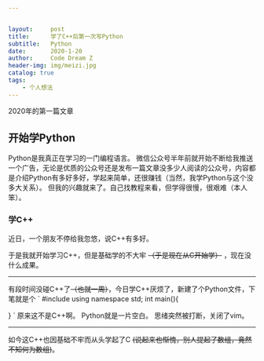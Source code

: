 ```yaml
---


layout:     post
title:      学了C++后第一次写Python
subtitle:   Python
date:       2020-1-20
author:     Code Dream Z
header-img: img/meizi.jpg
catalog: true
tags:
    - 个人想法
---
```


2020年的第一篇文章 

## 开始学Python​
Python是我真正在学习的一门编程语言。
微信公众号半年前就开始不断给我推送一个广告，无论是优质的公众号还是发布一篇文章没多少人阅读的公众号，内容都是介绍Python有多好多好，学起来简单，还很赚钱（当然，我学Python与这个没多大关系）。
但我的兴趣就来了。自己找教程来看，但学得很慢，很艰难（本人笨）。

### 学C++
近日，一个朋友不停给我忽悠，说C++有多好。

于是我就开始学习C++，但是基础学的不大牢 ~~（于是现在从C开始学）~~ ，现在没什么成果。

***
有段时间没碰C++了~~（也就一周）~~，今日学C++厌烦了，新建了个Python文件，下笔就是个
`
#include <iostream>
using namespace std;
int main(){

}
`
原来这不是C++啊。
Python就是一片空白。
思绪突然被打断，关闭了vim。

***

如今这C++也因基础不牢而从头学起了C ~~(说起来也惭愧，别人提起了数组，竟然不知何为数组)~~。

